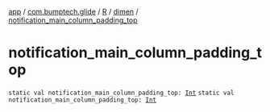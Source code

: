 [app](../../../index.md) / [com.bumptech.glide](../../index.md) / [R](../index.md) / [dimen](index.md) / [notification_main_column_padding_top](./notification_main_column_padding_top.md)

# notification_main_column_padding_top

`static val notification_main_column_padding_top: `[`Int`](https://kotlinlang.org/api/latest/jvm/stdlib/kotlin/-int/index.html)
`static val notification_main_column_padding_top: `[`Int`](https://kotlinlang.org/api/latest/jvm/stdlib/kotlin/-int/index.html)